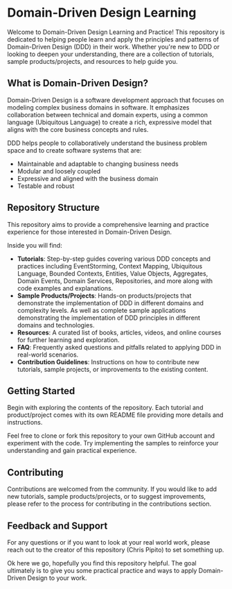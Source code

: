 # Domain-Driven Design Learning

Welcome to Domain-Driven Design Learning and Practice! This repository is dedicated to helping people learn and apply the principles and patterns of Domain-Driven Design (DDD) in their work. Whether you're new to DDD or looking to deepen your understanding, there are a collection of tutorials, sample products/projects, and resources to help guide you.

## What is Domain-Driven Design?

Domain-Driven Design is a software development approach that focuses on modeling complex business domains in software. It emphasizes collaboration between technical and domain experts, using a common language (Ubiquitous Language) to create a rich, expressive model that aligns with the core business concepts and rules.

DDD helps people to collaboratively understand the business problem space and to create software systems that are:

- Maintainable and adaptable to changing business needs
- Modular and loosely coupled
- Expressive and aligned with the business domain
- Testable and robust

## Repository Structure
This repository aims to provide a comprehensive learning and practice experience for those interested in Domain-Driven Design. 

Inside you will find:

- **Tutorials**: Step-by-step guides covering various DDD concepts and practices including EventStorming, Context Mapping, Ubiquitous Language, Bounded Contexts, Entities, Value Objects, Aggregates, Domain Events, Domain Services, Repositories, and more along with code examples and explanations.
- **Sample Products/Projects**: Hands-on products/projects that demonstrate the implementation of DDD in different domains and complexity levels. As well as complete sample applications demonstrating the implementation of DDD principles in different domains and technologies.
- **Resources**: A curated list of books, articles, videos, and online courses for further learning and exploration.
- **FAQ**: Frequently asked questions and pitfalls related to applying DDD in real-world scenarios.
- **Contribution Guidelines**: Instructions on how to contribute new tutorials, sample projects, or improvements to the existing content.

## Getting Started

Begin with exploring the contents of the repository. Each tutorial and product/project comes with its own README file providing more details and instructions.

Feel free to clone or fork this repository to your own GitHub account and experiment with the code. Try implementing the samples to reinforce your understanding and gain practical experience. 

## Contributing

Contributions are welcomed from the community. If you would like to add new tutorials, sample products/projects, or to suggest improvements, please refer to the process for contributing in the contributions section.

## Feedback and Support

For any questions or if you want to look at your real world work, please reach out to the creator of this repository (Chris Pipito) to set something up.

Ok here we go, hopefully you find this repository helpful. The goal ultimately is to give you some practical practice and ways to apply Domain-Driven Design to your work. 

